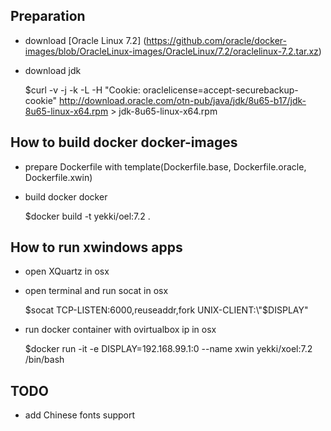 ## Preparation

* download [Oracle Linux 7.2] (https://github.com/oracle/docker-images/blob/OracleLinux-images/OracleLinux/7.2/oraclelinux-7.2.tar.xz)
* download jdk

    $curl -v -j -k -L -H "Cookie: oraclelicense=accept-securebackup-cookie" http://download.oracle.com/otn-pub/java/jdk/8u65-b17/jdk-8u65-linux-x64.rpm > jdk-8u65-linux-x64.rpm

## How to build docker docker-images

* prepare Dockerfile with template(Dockerfile.base, Dockerfile.oracle, Dockerfile.xwin)
* build docker docker

    $docker build -t yekki/oel:7.2 .

## How to run xwindows apps

* open XQuartz in osx
* open terminal and run socat in osx

    $socat TCP-LISTEN:6000,reuseaddr,fork UNIX-CLIENT:\"$DISPLAY\"

* run docker container with ovirtualbox ip in osx
    
    $docker run -it -e DISPLAY=192.168.99.1:0 --name xwin yekki/xoel:7.2 /bin/bash

## TODO

* add Chinese fonts support



